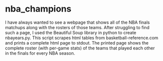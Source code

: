 nba_champions
=============

I have always wanted to see a webpage that shows all of the NBA finals matchups along with the rosters of those teams.
After struggling to find such a page, I used the Beautiful Soup library in python to create nbayears.py. This script
scrapes html tables from basketball-reference.com and prints a complete html page to stdout. The printed page shows
the complete roster (with per-game stats) of the teams that played each other in the finals for every NBA season.

